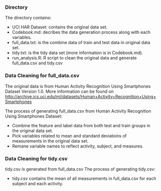 
### Directory
The directory contains:
+	UCI HAR Dataset: contains the original data set.
+	Codebook.md: decribes the data generation process along with each variables.
+	full_data.txt: is the combine data of train and test data in original data set. 
+	tidy.txt: is the tidy data set (more information is in Codebook.md).
+	run_analysis.R: R script to clean the original data and generate full_data.csv and tidy.csv



### Data Cleaning for full_data.csv

The original data is from Human Activity Recognition Using Smartphones Dataset Version 1.0. More information can be found on http://archive.ics.uci.edu/ml/datasets/Human+Activity+Recognition+Using+Smartphones

The process of generating full_data.csv from Human Activity Recognition Using Smartphones Dataset:
+	Combine the feature and label data from both test and train groups in the original data set.
+	Pick variables related to mean and standard deviatoins of measurements in the original data set.
+	Remane variable names to reflect activity, subject, and measures. 

### Data Cleaning for tidy.csv
tidy.csv is generated from full_data.csv
The process of generating tidy.csv:
+	tidy.csv contains the mean of all measurements in full_data.csv for each subject and each activity.